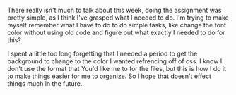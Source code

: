 There really isn't much to talk about this week, doing the assignment was pretty simple, as I think I've grasped what I needed to do. I'm trying to make myself remember what I have to do to do simple tasks, like change the font color without using old code and figure out what exactly I needed to do for this? 

I spent a little too long forgetting that I needed a period to get the background to change to the color I wanted refrencing off of css. I know I don't use the format that You'd like me to for the files, but this is how I do it to make things easier for me to organize. So I hope that doesn't effect things much in the future. 